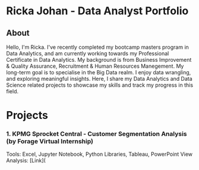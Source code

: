 # Ricka Johan - Data Analyst Portfolio
## About
Hello, I'm Ricka. I've recently completed my bootcamp masters program in Data Analytics, and am currently working towards my Professional Certificate in Data Analytics. My background is from Business Improvement & Quality Assurance, Recruitment & Human Resources Manegement. My long-term goal is to specialise in the Big Data realm.
I enjoy data wrangling, and exploring meaningful insights. Here, I share my Data Analytics and Data Science related projects to showcase my skills and track my progress in this field. 

# Projects

### 1. KPMG Sprocket Central - Customer Segmentation Analysis (by Forage Virtual Internship)
Tools: Excel, Jupyter Notebook, Python Libraries, Tableau, PowerPoint
View Analysis: [Link](
